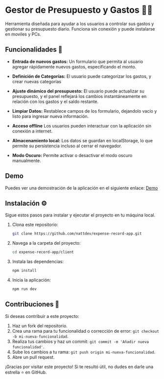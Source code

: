 # Gestor de Presupuesto y Gastos 📝💸

Herramienta diseñada para ayudar a los usuarios a controlar sus gastos y gestionar su presupuesto diario.
Funciona sin conexión y puede instalarse en moviles y PCs.

## Funcionalidades 🚀

- **Entrada de nuevos gastos:** Un formulario que permita al usuario agregar rápidamente nuevos gastos, especificando el monto.

- **Definición de Categorías:** El usuario puede categorizar los gastos, y crear nuevas categorías

- **Ajuste dinámico del presupuesto:** El usuario puede actualizar su presupuesto, y el panel reflejará los cambios instantáneamente en relación con los gastos y el saldo restante.

- **Limpiar Datos:** Restablece campos de los formulario, dejandolo vacío y listo para ingresar nueva información.

- **Acceso offline** Los usuarios pueden interactuar con la aplicación sin conexión a internet. 

- **Almacenamiento local:** Los datos se guardan en localStorage, lo que permite su persistencia incluso al cerrar el navegador.

- **Modo Oscuro:** Permite activar o desactivar el modo oscuro manualmente.

## Demo

Puedes ver una demostración de la aplicación en el siguiente enlace: [Demo](https://expense-record-app.vercel.app/)

## Instalación ⚙️

Sigue estos pasos para instalar y ejecutar el proyecto en tu máquina local.

1. Clona este repositorio:

   ```bash
   git clone https://github.com/nattdev/expense-record-app.git
   ```

2. Navega a la carpeta del proyecto:

   ```bash
   cd expense-record-app/client
   ```

3. Instala las dependencias:

   ```bash
   npm install
   ```

4. Inicia la aplicación:

   ```bash
   npm run dev
   ```
   
## Contribuciones 🤝

Si deseas contribuir a este proyecto:

1. Haz un fork del repositorio.
2. Crea una rama para tu funcionalidad o corrección de error: `git checkout -b mi-nueva-funcionalidad`.
3. Realiza tus cambios y haz un commit: `git commit -m 'Añadir nueva funcionalidad'`.
4. Sube los cambios a tu rama: `git push origin mi-nueva-funcionalidad`.
5. Abre un pull request.


¡Gracias por visitar este proyecto! Si te resultó útil, no dudes en darle una estrella ⭐ en GitHub.

